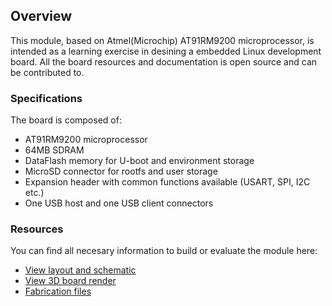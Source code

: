 ## Overview
This module, based on Atmel(Microchip) AT91RM9200 microprocessor, is intended as a learning exercise in desining a embedded Linux development board. All the board resources and documentation is open source and can be contributed to.

### Specifications
The board is composed of:
  * AT91RM9200 microprocessor
  * 64MB SDRAM
  * DataFlash memory for U-boot and environment storage
  * MicroSD connector for rootfs and user storage
  * Expansion header with common functions available (USART, SPI, I2C etc.)
  * One USB host and one USB client connectors

### Resources
You can find all necesary information to build or evaluate the module here:
   - [View layout and schematic](https://cadlab.io/project/1679) 
   - [View 3D board render](https://a360.co/2G43pcl)
   - [Fabrication files](https://github.com/vd-rd/sbc_at91rm9200/releases)
